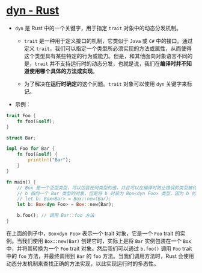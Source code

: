 # [dyn - Rust](https://rustwiki.org/zh-CN/std/keyword.dyn.html)

- `dyn` 是 Rust 中的一个关键字，用于指定 `trait` 对象中的动态分发机制。

    - `trait` 是一种用于定义接口的机制，它类似于 `Java` 或 `C#` 中的接口。通过定义 `trait`，我们可以指定一个类型所必须实现的方法或属性，从而使得这个类型具有某些特定的行为或能力。但是，和其他面向对象语言不同的是，`trait` 并不支持运行时的动态分发，也就是说，我们在**编译时并不知道使用哪个具体的方法或实现**。

    - 为了解决在**运行时确定**的这个问题。`trait` 对象可以使用 `dyn` 关键字来标记。

- 示例：

```rust
trait Foo {
    fn foo(&self);
}

struct Bar;

impl Foo for Bar {
    fn foo(&self) {
        println!("Bar");
    }
}

fn main() {
    // Box 是一个泛型类型，可以包装任何类型的值，并且可以在编译时防止错误的类型被传递给一个函数或方法。
    // b 指向一个 Bar 类型的对象，但是将 b 封装为 Box<dyn Foo> 类型，因为 b 的实际类型在运行时才会确定。
    // let b: Box<Bar> = Box::new(Bar);
    let b: Box<dyn Foo> = Box::new(Bar);

    b.foo(); // 调用 Bar::foo 方法
}
```

在上面的例子中，`Box<dyn Foo>` 表示一个 trait 对象，它是一个 `Foo` trait 的实例。当我们使用 `Box::new(Bar)` 创建它时，实际上是将 `Bar` 实例包装在一个 `Box` 中，并将其转换为一个 `Foo` trait 对象。然后我们可以通过 `b.foo()` 调用 `Foo` trait 中的 `foo` 方法，并最终调用到 `Bar` 的 `foo` 方法。当我们调用方法时，Rust 会使用动态分发机制来查找正确的方法实现，以此实现运行时的多态性。
